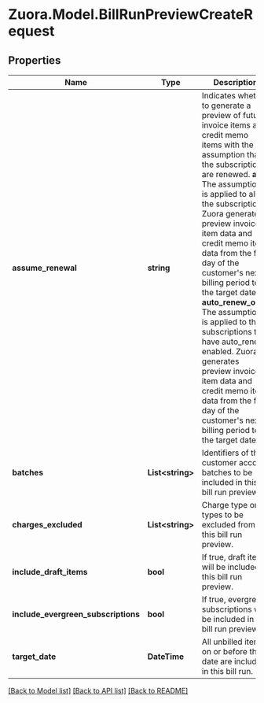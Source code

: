 
# Zuora.Model.BillRunPreviewCreateRequest

## Properties

Name | Type | Description | Notes
------------ | ------------- | ------------- | -------------
**assume_renewal** | **string** | Indicates whether to generate a preview of future invoice items and credit memo items with the assumption that the subscriptions are renewed. **all**: The assumption is applied to all the subscriptions. Zuora generates preview invoice item data and credit memo item data from the first day of the customer&#39;s next billing period to the target date. **auto_renew_only**: The assumption is applied to the subscriptions that have auto_renew enabled. Zuora generates preview invoice item data and credit memo item data from the first day of the customer&#39;s next billing period to the target date. | [optional] 
**batches** | **List&lt;string&gt;** | Identifiers of the customer account batches to be included in this bill run preview. | [optional] 
**charges_excluded** | **List&lt;string&gt;** | Charge type or types to be excluded from this bill run preview. | [optional] 
**include_draft_items** | **bool** | If true, draft items will be included in this bill run preview. | [optional] 
**include_evergreen_subscriptions** | **bool** | If true, evergreen subscriptions will be included in this bill run preview. | [optional] 
**target_date** | **DateTime** | All unbilled items on or before this date are included in this bill run. | 

[[Back to Model list]](../README.md#documentation-for-models)
[[Back to API list]](../README.md#documentation-for-api-endpoints)
[[Back to README]](../README.md)

